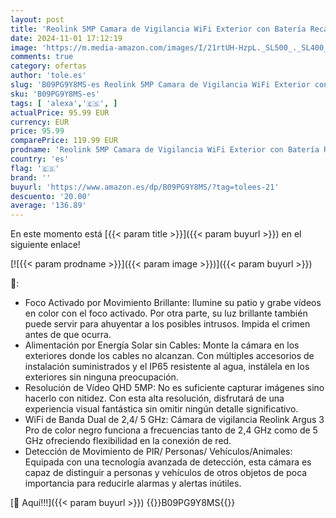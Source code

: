 ```yaml
---
layout: post
title: 'Reolink 5MP Camara de Vigilancia WiFi Exterior con Batería Recargable  Solar Cámara WiFi de 2 4/5 GHz  Visión Nocturna Color  Detección Smart  Compatible con Alexa  Argus 3 Pro Negro +Panel Solar'
date: 2024-11-01 17:12:19
image: 'https://m.media-amazon.com/images/I/21rtUH-HzpL._SL500_._SL400_.jpg'
comments: true
category: ofertas
author: 'tole.es'
slug: 'B09PG9Y8MS-es Reolink 5MP Camara de Vigilancia WiFi Exterior con Batería...'
sku: 'B09PG9Y8MS-es'
tags: [ 'alexa','🇪🇸', ]
actualPrice: 95.99 EUR
currency: EUR
price: 95.99
comparePrice: 119.99 EUR
prodname: 'Reolink 5MP Camara de Vigilancia WiFi Exterior con Batería Recargable  Solar Cámara WiFi de 2 4/5 GHz  Visión Nocturna Color  Detección Smart  Compatible con Alexa  Argus 3 Pro Negro +Panel Solar'
country: 'es'
flag: '🇪🇸'
brand: ''
buyurl: 'https://www.amazon.es/dp/B09PG9Y8MS/?tag=tolees-21'
descuento: '20.00'
average: '136.89'
---
```


En este momento está [{{< param title >}}]({{< param buyurl >}}) en el siguiente enlace!

[![{{< param prodname >}}]({{< param image >}})]({{< param buyurl >}})

🔎:

- Foco Activado por Movimiento Brillante: Ilumine su patio y grabe vídeos en color con el foco activado. Por otra parte, su luz brillante también puede servir para ahuyentar a los posibles intrusos. Impida el crimen antes de que ocurra.
- Alimentación por Energía Solar sin Cables: Monte la cámara en los exteriores donde los cables no alcanzan. Con múltiples accesorios de instalación suministrados y el IP65 resistente al agua, instálela en los exteriores sin ninguna preocupación.
- Resolución de Vídeo QHD 5MP: No es suficiente capturar imágenes sino hacerlo con nitidez. Con esta alta resolución, disfrutará de una experiencia visual fantástica sin omitir ningún detalle significativo.
- WiFi de Banda Dual de 2,4/ 5 GHz: Cámara de vigilancia Reolink Argus 3 Pro de color negro funciona a frecuencias tanto de 2,4 GHz como de 5 GHz ofreciendo flexibilidad en la conexión de red.
- Detección de Movimiento de PIR/ Personas/ Vehículos/Animales: Equipada con una tecnología avanzada de detección, esta cámara es capaz de distinguir a personas y vehículos de otros objetos de poca importancia para reducirle alarmas y alertas inútiles.

[🛒 Aquí!!!]({{< param buyurl >}})
{{<world>}}B09PG9Y8MS{{</world>}}
